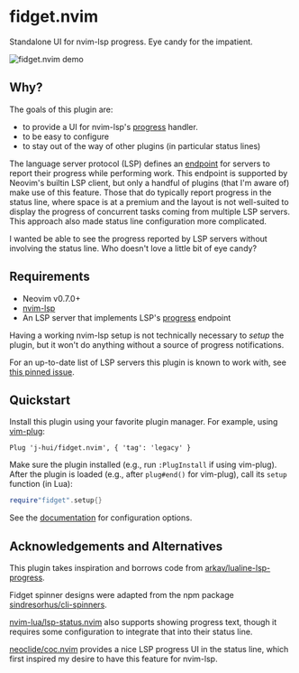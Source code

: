 # fidget.nvim

Standalone UI for nvim-lsp progress. Eye candy for the impatient.

![fidget.nvim demo](https://github.com/j-hui/fidget.nvim/blob/media/gifs/fidget-demo-rust-analyzer.gif?raw=true)

## Why?

The goals of this plugin are:

- to provide a UI for nvim-lsp's [progress][lsp-progress] handler.
- to be easy to configure
- to stay out of the way of other plugins (in particular status lines)

The language server protocol (LSP) defines an [endpoint][lsp-progress] for
servers to report their progress while performing work.
This endpoint is supported by Neovim's builtin LSP client, but only a handful
of plugins (that I'm aware of) make use of this feature.
Those that do typically report progress in the status line, where space is at
a premium and the layout is not well-suited to display the progress of
concurrent tasks coming from multiple LSP servers.
This approach also made status line configuration more complicated.

I wanted be able to see the progress reported by LSP servers without involving
the status line.
Who doesn't love a little bit of eye candy?

[lsp-progress]: https://microsoft.github.io/language-server-protocol/specifications/lsp/3.17/specification/#progress

## Requirements

- Neovim v0.7.0+
- [nvim-lsp](https://github.com/neovim/nvim-lspconfig)
- An LSP server that implements LSP's [progress][lsp-progress] endpoint

Having a working nvim-lsp setup is not technically necessary to _setup_ the
plugin, but it won't do anything without a source of progress notifications.

For an up-to-date list of LSP servers this plugin is known to work with, see
[this pinned issue](https://github.com/j-hui/fidget.nvim/issues/17).

## Quickstart

Install this plugin using your favorite plugin manager.
For example, using [vim-plug](https://github.com/junegunn/vim-plug):

```vim
Plug 'j-hui/fidget.nvim', { 'tag': 'legacy' }
```

Make sure the plugin installed (e.g., run `:PlugInstall` if using vim-plug).
After the plugin is loaded (e.g., after `plug#end()` for vim-plug), call its
`setup` function (in Lua):

```lua
require"fidget".setup{}
```

See the [documentation](doc/fidget.md) for configuration options.

## Acknowledgements and Alternatives

This plugin takes inspiration and borrows code from
[arkav/lualine-lsp-progress](https://github.com/arkav/lualine-lsp-progress).

Fidget spinner designs were adapted from the npm package
[sindresorhus/cli-spinners](https://github.com/sindresorhus/cli-spinners).

[nvim-lua/lsp-status.nvim](https://github.com/nvim-lua/lsp-status.nvim) also
supports showing progress text, though it requires some configuration to
integrate that into their status line.

[neoclide/coc.nvim](https://github.com/neoclide/coc.nvim) provides a nice LSP
progress UI in the status line, which first inspired my desire to have this
feature for nvim-lsp.
